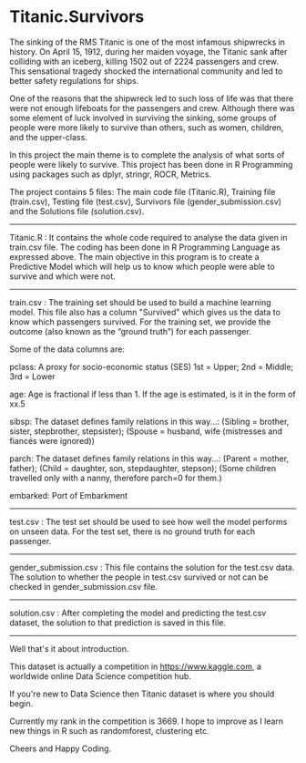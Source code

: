 # Titanic.Survivors

The sinking of the RMS Titanic is one of the most infamous shipwrecks in history.  On April 15, 1912, during her maiden voyage, the Titanic sank after colliding with an iceberg, killing 1502 out of 2224 passengers and crew. This sensational tragedy shocked the international community and led to better safety regulations for ships.  

One of the reasons that the shipwreck led to such loss of life was that there were not enough lifeboats for the passengers and crew. Although there was some element of luck involved in surviving the sinking, some groups of people were more likely to survive than others, such as women, children, and the upper-class.  

In this project the main theme is to complete the analysis of what sorts of people were likely to survive. This project has been done in R Programming using packages such as dplyr, stringr, ROCR, Metrics. 

The project contains 5 files: The main code file (Titanic.R), Training file (train.csv), Testing file (test.csv), Survivors file (gender_submission.csv) and the Solutions file (solution.csv). 

----------------------------------------------------------------------------------------------------------------------------------------

Titanic.R : It contains the whole code required to analyse the data given in train.csv file. The coding has been done in R Programming Language as expressed above. The main objective in this program is to create a Predictive Model which will help us to know which people were able to survive and which were not.

----------------------------------------------------------------------------------------------------------------------------------------

train.csv : The training set should be used to build a machine learning model. This file also has a column "Survived" which gives us the data to know which passengers survived. For the training set, we provide the outcome (also known as the “ground truth”) for each passenger. 

Some of the data columns are:

pclass: A proxy for socio-economic status (SES) 1st = Upper; 2nd = Middle; 3rd = Lower

age: Age is fractional if less than 1. If the age is estimated, is it in the form of xx.5

sibsp: The dataset defines family relations in this way...: (Sibling = brother, sister, stepbrother, stepsister); (Spouse = husband, wife (mistresses and fiancés were ignored))

parch: The dataset defines family relations in this way...: (Parent = mother, father); (Child = daughter, son, stepdaughter, stepson); (Some children travelled only with a nanny, therefore parch=0 for them.)

embarked: Port of Embarkment

----------------------------------------------------------------------------------------------------------------------------------------

test.csv : The test set should be used to see how well the model performs on unseen data. For the test set, there is no ground truth for each passenger.

----------------------------------------------------------------------------------------------------------------------------------------

gender_submission.csv : This file contains the solution for the test.csv data. The solution to whether the people in test.csv survived or not can be checked in gender_submission.csv file.

----------------------------------------------------------------------------------------------------------------------------------------

solution.csv : After completing the model and predicting the test.csv dataset, the solution to that prediction is saved in this file.

----------------------------------------------------------------------------------------------------------------------------------------

Well that's it about introduction.

This dataset is actually a competition in https://www.kaggle.com, a worldwide online Data Science competition hub. 

If you're new to Data Science then Titanic dataset is where you should begin.

Currently my rank in the competition is 3669. I hope to improve as I learn new things in R such as randomforest, clustering etc.

Cheers and Happy Coding.
